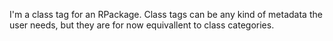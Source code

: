 I'm a class tag for an RPackage. 
Class tags can be any kind of metadata the user needs, but they are for now equivallent to class categories. 
